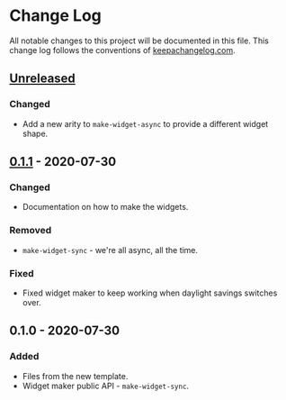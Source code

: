 # Change Log
All notable changes to this project will be documented in this file. This change log follows the conventions of [keepachangelog.com](http://keepachangelog.com/).

## [Unreleased]
### Changed
- Add a new arity to `make-widget-async` to provide a different widget shape.

## [0.1.1] - 2020-07-30
### Changed
- Documentation on how to make the widgets.

### Removed
- `make-widget-sync` - we're all async, all the time.

### Fixed
- Fixed widget maker to keep working when daylight savings switches over.

## 0.1.0 - 2020-07-30
### Added
- Files from the new template.
- Widget maker public API - `make-widget-sync`.

[Unreleased]: https://github.com/your-name/poker-hand/compare/0.1.1...HEAD
[0.1.1]: https://github.com/your-name/poker-hand/compare/0.1.0...0.1.1
